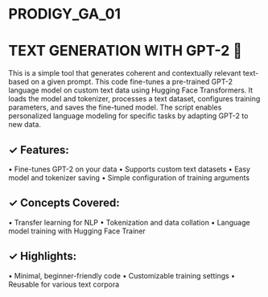 # PRODIGY_GA_01

# TEXT GENERATION WITH GPT-2 🤖
This is a simple tool that generates coherent and contextually relevant text-based on a given prompt. This code fine-tunes a pre-trained GPT-2 language model on custom text data using Hugging Face Transformers. It loads the model and tokenizer, processes a text dataset, configures training parameters, and saves the fine-tuned model. The script enables personalized language modeling for specific tasks by adapting GPT-2 to new data.

## ✓ Features:

• Fine-tunes GPT-2 on your data
• Supports custom text datasets
• Easy model and tokenizer saving
• Simple configuration of training arguments

## ✓ Concepts Covered:

• Transfer learning for NLP
• Tokenization and data collation
• Language model training with Hugging Face Trainer

## ✓ Highlights:

• Minimal, beginner-friendly code
• Customizable training settings
• Reusable for various text corpora
